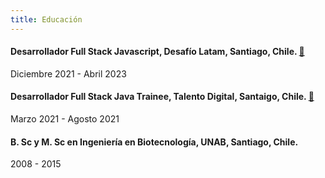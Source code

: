 ```yaml
---
title: Educación
---
```


#### Desarrollador Full Stack Javascript, Desafío Latam, Santiago, Chile. [🔖](./javascript.png)

Diciembre 2021 - Abril 2023

#### Desarrollador Full Stack Java Trainee, Talento Digital, Santaigo, Chile. [🔖](./java-trainee.pdf)

Marzo 2021 - Agosto 2021

#### B. Sc y M. Sc en Ingeniería en Biotecnología, UNAB, Santiago, Chile.

2008 - 2015
